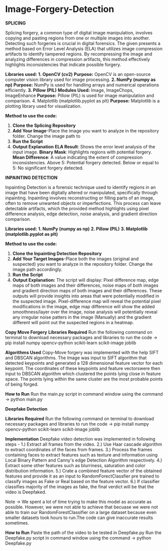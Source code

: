 # Image-Forgery-Detection
**SPLICING**

Splicing forgery, a common type of digital image manipulation, involves copying and pasting regions from one or multiple images into another. Detecting such forgeries is crucial in digital forensics. 
The given presents a method based on Error Level Analysis (ELA) that utilizes image compression artifacts to identify tampered regions. By recompressing the image and analyzing 
differences in compression artifacts, this method effectively highlights inconsistencies that indicate possible forgery.

**Libraries used:**
**1. OpenCV (cv2)**
**Purpose:** OpenCV is an open-source computer vision library used for image processing.
**2. NumPy (numpy as np)**
**Purpose:** NumPy is used for handling arrays and numerical operations efficiently.
**3. Pillow (PIL)**
**Modules Used:** Image, ImageChops, ImageEnhance
**Purpose:** Pillow (PIL) is used for image manipulation and comparison.
4. Matplotlib (matplotlib.pyplot as plt)
**Purpose:** Matplotlib is a plotting library used for visualization.

**Method to use the code:**
1. **Clone the Splicing Repository**
2. **Add Your Image**-Place the image you want to analyze in the repository folder. Change the image path to 
3. **Run the Script**
4. **Output Explanation**
**ELA Result**: Shows the error level analysis of the input image.
**Binary Mask**: Highlights regions with potential forgery.
**Mean Difference**: A value indicating the extent of compression inconsistencies.
Above 5: Potential forgery detected.
Below or equal to 5: No significant forgery detected.

**INPAINTING DETECTION**

Inpainting Detection is a forensic technique used to identify regions in an image that have been digitally altered or manipulated, specifically through inpainting. Inpainting involves reconstructing or filling parts of an image, often to remove unwanted objects or imperfections. This process can leave detectable artifacts, which the provided method highlights using pixel difference analysis, edge detection, noise analysis, and gradient direction comparison.

**Libraries used:**
**1. NumPy (numpy as np)**
**2. Pillow (PIL)**
**3. Matplotlib (matplotlib.pyplot as plt)**

**Method to use the code:**
1. **Clone the Inpainting Detection Repository**
2. **Add Your Target Images**-Place both the images (original and suspected) you want to analyze in the repository folder. Change the image path accordingly.  
3. **Run the Script**
4. **Output Explanation:**
   The script will display:
Pixel difference map, edge maps of both images and their differences, noise maps of both images and gradient direction maps of both images and their differences. These outputs will provide insights into areas that were potentially modified in the suspected image. Pixel-difference map will reveal the potential pixel modifications in the image, edge map difference will show the added smoothness/layer over the image, noise analysis will potentially reveal any irregular noise patters in the image (Manually) and the gradient different will point out the suspected regions in a heatmap.

**Copy Move Forgery**
**Libraries Required**
Run the following command on terminal to download necessary packages and libraries to run the code
-> pip install numpy opencv-python scikit-learn scikit-image joblib

**Algorithms Used**
Copy-Move forgery was implemented with the help SIFT and DBSCAN algorithms.
The Image was input to SIFT algorithm that detected keypoints and generated a 128 dimensional feature vector for each keypoint. The coordinates of these keypoints and feature vectorswere then input to DBSCAN algorithm which clustered the points lying close in feature space. The points lying within the same cluster are the most probable points of being forged.

**How to Run**
Run the main.py script in command window using the command
 -> python main.py

 **Deepfake Detection**

**Libraries Required**
Run the following command on terminal to download necessary packages and libraries to run the code
-> pip install numpy opencv-python scikit-learn scikit-image joblib

**Implementation**
Deepfake video detection was implemented in following steps -
1.) Extract all frames from the video.
2.) Use Haar cascade algorithm to extract coordinates of the faces from frames.
3.) Process the frames containing faces to extract features such as texture and information using Local Binary Pattern and Canny's edge Detection Algorithm respectively.
4.) Extract some other features such as blurriness, saturation and color distribution information.
5.) Crate a combined feature vector of the obtained features and provide it as an input to RandomForectClassfier pre trained to classify images as Fake or Real based on the feature vector.
6.) If classifier classifies majority of the images as fake, the final verdict will be that the video is Deepfaked.


Note -> We spent a lot of time trying to make this model as accurate as possible. However, we were not able to achieve that becuase we were not able to train our RandomForestClassifier on a large dataset because even smaller datasets took hours to run.The code can give inaccurate results sometimes.

**How to Run**
Paste the path of the video to be tested in Deepfake.py Run the Deepfake.py script in command window using the command
 -> python Deepfake.py
